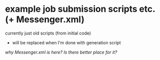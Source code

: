 # example job submission scripts etc. (+ Messenger.xml)

currently just old scripts (from initial code) 

- will be replaced when I'm done with generation script

*why Messenger.xml is here? Is there better place for it?*

